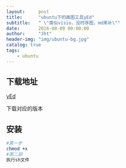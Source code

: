 ```yaml
---
layout:     post
title:      "ubuntu下的画图工具yEd"
subtitle:   " \"类似visio，没时序图，md来补\""
date:       2016-08-09 00:00:00
author:     "Jht"
header-img: "img/ubuntu-bg.jpg"
catalog: true
tags:
    - ubuntu
---
```


##  下载地址

[yEd](http://www.yworks.com/downloads#yEd)

下载对应的版本

## 安装

```bash
#第一步
chmod +x
#第二部
执行sh文件
```

